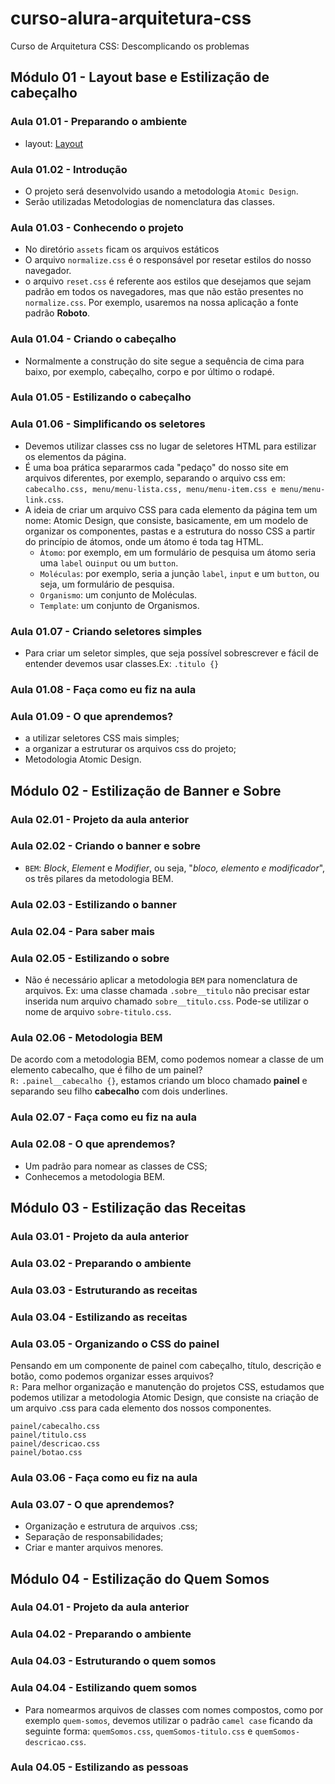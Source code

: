 # curso-alura-arquitetura-css
Curso de Arquitetura CSS: Descomplicando os problemas

## Módulo 01 - Layout base e Estilização de cabeçalho
### Aula 01.01 - Preparando o ambiente
- layout: [Layout](https://www.figma.com/file/0gMF5BPgplPYqQA6Om1T1sk9/alura-bootstrap?node-id=0%3A1)

### Aula 01.02 - Introdução
- O projeto será desenvolvido usando a metodologia `Atomic Design`.
- Serão utilizadas Metodologias de nomenclatura das classes.

### Aula 01.03 - Conhecendo o projeto
- No diretório `assets` ficam os arquivos estáticos
- O arquivo `normalize.css` é o responsável por resetar estilos do nosso navegador.
- o arquivo `reset.css` é referente aos estilos que desejamos que sejam padrão em todos os navegadores, mas que não estão presentes no `normalize.css`. Por exemplo, usaremos na nossa aplicação a fonte padrão **Roboto**.

### Aula 01.04 - Criando o cabeçalho
- Normalmente a construção do site segue a sequência de cima para baixo, por exemplo, cabeçalho, corpo e por último o rodapé.

### Aula 01.05 - Estilizando o cabeçalho

### Aula 01.06 - Simplificando os seletores
- Devemos utilizar classes css no lugar de seletores HTML para estilizar os elementos da página.
- É uma boa prática separarmos cada "pedaço" do nosso site em arquivos diferentes, por exemplo, separando o arquivo css em: `cabecalho.css, menu/menu-lista.css, menu/menu-item.css e menu/menu-link.css`.
- A ideia de criar um arquivo CSS para cada elemento da página tem um nome: Atomic Design, que consiste, basicamente, em um modelo de organizar os componentes, pastas e a estrutura do nosso CSS a partir do princípio de átomos, onde um átomo é toda tag HTML.
  - `Àtomo`: por exemplo, em um formulário de pesquisa um átomo seria uma `label` ou`input` ou um `button`.
  - `Moléculas`: por exemplo, seria a junção `label`, `input` e um `button`, ou seja, um formulário de pesquisa.
  - `Organismo`: um conjunto de Moléculas.
  - `Template`: um conjunto de Organismos.

### Aula 01.07 - Criando seletores simples
- Para criar um seletor simples, que seja possível sobrescrever e fácil de entender devemos usar classes.Ex: `.titulo {}`

### Aula 01.08 - Faça como eu fiz na aula

### Aula 01.09 - O que aprendemos?
- a utilizar seletores CSS mais simples;
- a organizar a estruturar os arquivos css do projeto;
- Metodologia Atomic Design.

## Módulo 02 - Estilização de Banner e Sobre
### Aula 02.01 - Projeto da aula anterior

### Aula 02.02 - Criando o banner e sobre
- `BEM`: _Block_, _Element_ e _Modifier_, ou seja, "_bloco, elemento e modificador_", os três pilares da metodologia BEM.

### Aula 02.03 - Estilizando o banner

### Aula 02.04 - Para saber mais

### Aula 02.05 - Estilizando o sobre
- Não é necessário aplicar a metodologia `BEM` para nomenclatura de arquivos. Ex: uma classe chamada `.sobre__titulo` não precisar estar inserida num arquivo chamado `sobre__titulo.css`. Pode-se utilizar o nome de arquivo `sobre-titulo.css`.

### Aula 02.06 - Metodologia BEM
De acordo com a metodologia BEM, como podemos nomear a classe de um elemento cabecalho, que é filho de um painel?  
`R:` `.painel__cabecalho {}`, estamos criando um bloco chamado **painel** e separando seu filho **cabecalho** com dois underlines.

### Aula 02.07 - Faça como eu fiz na aula

### Aula 02.08 - O que aprendemos?
- Um padrão para nomear as classes de CSS;
- Conhecemos a metodologia BEM.

## Módulo 03 - Estilização das Receitas
### Aula 03.01 - Projeto da aula anterior

### Aula 03.02 - Preparando o ambiente

### Aula 03.03 - Estruturando as receitas

### Aula 03.04 - Estilizando as receitas

### Aula 03.05 - Organizando o CSS do painel
Pensando em um componente de painel com cabeçalho, título, descrição e botão, como podemos organizar esses arquivos?  
`R:` Para melhor organização e manutenção do projetos CSS, estudamos que podemos utilizar a metodologia Atomic Design, que consiste na criação de um arquivo .css para cada elemento dos nossos componentes.
```
painel/cabecalho.css
painel/titulo.css
painel/descricao.css
painel/botao.css
```

### Aula 03.06 - Faça como eu fiz na aula

### Aula 03.07 - O que aprendemos?
- Organização e estrutura de arquivos .css;
- Separação de responsabilidades;
- Criar e manter arquivos menores.

## Módulo 04 - Estilização do Quem Somos
### Aula 04.01 - Projeto da aula anterior

### Aula 04.02 - Preparando o ambiente

### Aula 04.03 - Estruturando o quem somos

### Aula 04.04 - Estilizando quem somos
- Para nomearmos arquivos de classes com nomes compostos, como por exemplo `quem-somos`, devemos utilizar o padrão `camel case` ficando da seguinte forma: `quemSomos.css`, `quemSomos-titulo.css` e `quemSomos-descricao.css`.

### Aula 04.05 - Estilizando as pessoas
